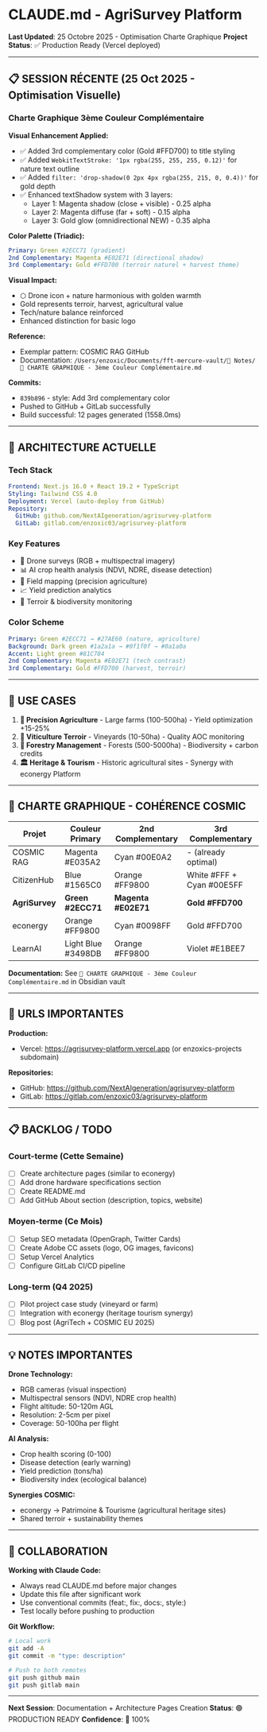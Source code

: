# CLAUDE.md - AgriSurvey Platform

**Last Updated**: 25 Octobre 2025 - Optimisation Charte Graphique
**Project Status**: ✅ Production Ready (Vercel deployed)

---

## 📋 SESSION RÉCENTE (25 Oct 2025 - Optimisation Visuelle)

### **Charte Graphique 3ème Couleur Complémentaire**

**Visual Enhancement Applied:**
- ✅ Added 3rd complementary color (Gold #FFD700) to title styling
- ✅ Added `WebkitTextStroke: '1px rgba(255, 255, 255, 0.12)'` for nature text outline
- ✅ Added `filter: 'drop-shadow(0 2px 4px rgba(255, 215, 0, 0.4))'` for gold depth
- ✅ Enhanced textShadow system with 3 layers:
  - Layer 1: Magenta shadow (close + visible) - 0.25 alpha
  - Layer 2: Magenta diffuse (far + soft) - 0.15 alpha
  - Layer 3: Gold glow (omnidirectional NEW) - 0.35 alpha

**Color Palette (Triadic):**
```yaml
Primary: Green #2ECC71 (gradient)
2nd Complementary: Magenta #E02E71 (directional shadow)
3rd Complementary: Gold #FFD700 (terroir naturel + harvest theme)
```

**Visual Impact:**
- ⬡ Drone icon + nature harmonious with golden warmth
- Gold represents terroir, harvest, agricultural value
- Tech/nature balance reinforced
- Enhanced distinction for basic logo

**Reference:**
- Exemplar pattern: COSMIC RAG GitHub
- Documentation: `/Users/enzoxic/Documents/fft-mercure-vault/📝 Notes/🎨 CHARTE GRAPHIQUE - 3ème Couleur Complémentaire.md`

**Commits:**
- `839b896` - style: Add 3rd complementary color
- Pushed to GitHub + GitLab successfully
- Build successful: 12 pages generated (1558.0ms)

---

## 🚀 ARCHITECTURE ACTUELLE

### **Tech Stack**
```yaml
Frontend: Next.js 16.0 + React 19.2 + TypeScript
Styling: Tailwind CSS 4.0
Deployment: Vercel (auto-deploy from GitHub)
Repository:
  GitHub: github.com/NextAIgeneration/agrisurvey-platform
  GitLab: gitlab.com/enzoxic03/agrisurvey-platform
```

### **Key Features**
- 🚁 Drone surveys (RGB + multispectral imagery)
- 📊 AI crop health analysis (NDVI, NDRE, disease detection)
- 📍 Field mapping (precision agriculture)
- 📈 Yield prediction analytics
- 🌾 Terroir & biodiversity monitoring

### **Color Scheme**
```yaml
Primary: Green #2ECC71 → #27AE60 (nature, agriculture)
Background: Dark green #1a2a1a → #0f1f0f → #0a1a0a
Accent: Light green #81C784
2nd Complementary: Magenta #E02E71 (tech contrast)
3rd Complementary: Gold #FFD700 (harvest, terroir)
```

---

## 🎯 USE CASES

1. **🌾 Precision Agriculture** - Large farms (100-500ha) - Yield optimization +15-25%
2. **🍇 Viticulture Terroir** - Vineyards (10-50ha) - Quality AOC monitoring
3. **🌳 Forestry Management** - Forests (500-5000ha) - Biodiversity + carbon credits
4. **🏛️ Heritage & Tourism** - Historic agricultural sites - Synergy with econergy Platform

---

## 🎨 CHARTE GRAPHIQUE - COHÉRENCE COSMIC

| Projet | Couleur Primary | 2nd Complementary | 3rd Complementary |
|--------|----------------|-------------------|-------------------|
| COSMIC RAG | Magenta #E035A2 | Cyan #00E0A2 | - (already optimal) |
| CitizenHub | Blue #1565C0 | Orange #FF9800 | White #FFF + Cyan #00E5FF |
| **AgriSurvey** | **Green #2ECC71** | **Magenta #E02E71** | **Gold #FFD700** |
| econergy | Orange #FF9800 | Cyan #0098FF | Gold #FFD700 |
| LearnAI | Light Blue #3498DB | Orange #FF9800 | Violet #E1BEE7 |

**Documentation:** See `🎨 CHARTE GRAPHIQUE - 3ème Couleur Complémentaire.md` in Obsidian vault

---

## 🔗 URLS IMPORTANTES

**Production:**
- Vercel: https://agrisurvey-platform.vercel.app (or enzoxics-projects subdomain)

**Repositories:**
- GitHub: https://github.com/NextAIgeneration/agrisurvey-platform
- GitLab: https://gitlab.com/enzoxic03/agrisurvey-platform

---

## 📋 BACKLOG / TODO

### **Court-terme (Cette Semaine)**
- [ ] Create architecture pages (similar to econergy)
- [ ] Add drone hardware specifications section
- [ ] Create README.md
- [ ] Add GitHub About section (description, topics, website)

### **Moyen-terme (Ce Mois)**
- [ ] Setup SEO metadata (OpenGraph, Twitter Cards)
- [ ] Create Adobe CC assets (logo, OG images, favicons)
- [ ] Setup Vercel Analytics
- [ ] Configure GitLab CI/CD pipeline

### **Long-term (Q4 2025)**
- [ ] Pilot project case study (vineyard or farm)
- [ ] Integration with econergy (heritage tourism synergy)
- [ ] Blog post (AgriTech + COSMIC EU 2025)

---

## 💡 NOTES IMPORTANTES

**Drone Technology:**
- RGB cameras (visual inspection)
- Multispectral sensors (NDVI, NDRE crop health)
- Flight altitude: 50-120m AGL
- Resolution: 2-5cm per pixel
- Coverage: 50-100ha per flight

**AI Analysis:**
- Crop health scoring (0-100)
- Disease detection (early warning)
- Yield prediction (tons/ha)
- Biodiversity index (ecological balance)

**Synergies COSMIC:**
- econergy → Patrimoine & Tourisme (agricultural heritage sites)
- Shared terroir + sustainability themes

---

## 🤝 COLLABORATION

**Working with Claude Code:**
- Always read CLAUDE.md before major changes
- Update this file after significant work
- Use conventional commits (feat:, fix:, docs:, style:)
- Test locally before pushing to production

**Git Workflow:**
```bash
# Local work
git add -A
git commit -m "type: description"

# Push to both remotes
git push github main
git push gitlab main
```

---

**Next Session**: Documentation + Architecture Pages Creation
**Status**: 🟢 PRODUCTION READY
**Confidence**: 💯 100%

